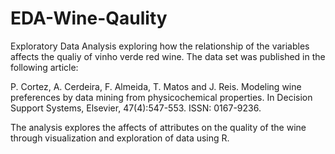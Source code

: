 # EDA-Wine-Qaulity

Exploratory Data Analysis exploring how the relationship of the variables 
affects the qualiy of vinho verde red wine. The data set was published in 
the following article:

P. Cortez, A. Cerdeira, F. Almeida, T. Matos and J. Reis. Modeling wine preferences by data mining from physicochemical properties. In Decision Support Systems, Elsevier, 47(4):547-553. ISSN: 0167-9236.

The analysis explores the affects of attributes on the quality of the wine through visualization 
and exploration of data using R.

